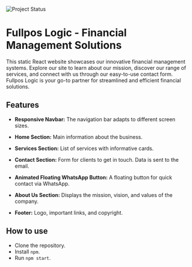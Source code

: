 ![Project Status](https://img.shields.io/badge/Project%20Status-In%20Progress-blue?logo=cog&logoColor=white&logo=javascript)


# Fullpos Logic - Financial Management Solutions
This static React website showcases our innovative financial management systems. Explore our site to learn about our mission, discover our range of services, and connect with us through our easy-to-use contact form. Fullpos Logic is your go-to partner for streamlined and efficient financial solutions.

## Features

- **Responsive Navbar:** The navigation bar adapts to different screen sizes.

- **Home Section:** Main information about the business.

- **Services Section:** List of services with informative cards.

- **Contact Section:** Form for clients to get in touch. Data is sent to the email.

- **Animated Floating WhatsApp Button:** A floating button for quick contact via WhatsApp.

- **About Us Section:** Displays the mission, vision, and values of the company.

- **Footer:** Logo, important links, and copyright.


## How to use
- Clone the repository.
-  Install `npm`.
- Run `npm start`.
